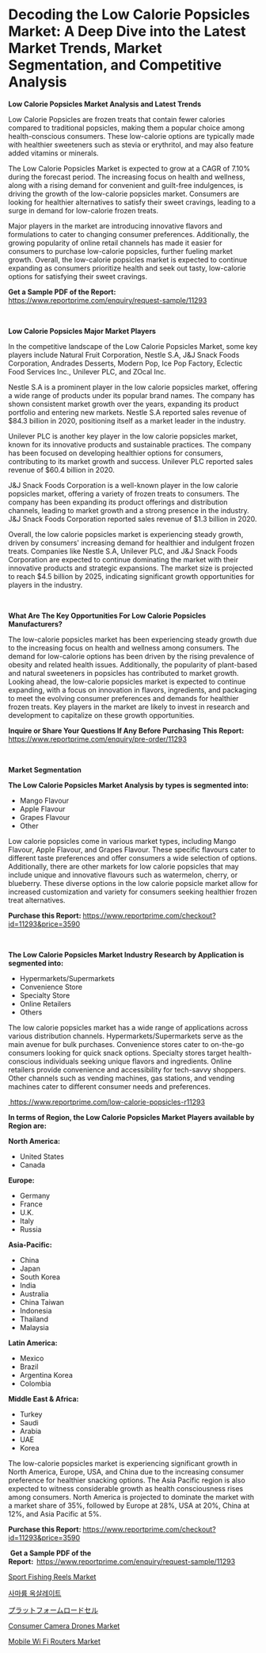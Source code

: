 <p><h1>Decoding the Low Calorie Popsicles Market: A Deep Dive into the Latest Market Trends, Market Segmentation, and Competitive Analysis</h1></p><p><strong>Low Calorie Popsicles Market Analysis and Latest Trends</strong></p>
<p><p>Low Calorie Popsicles are frozen treats that contain fewer calories compared to traditional popsicles, making them a popular choice among health-conscious consumers. These low-calorie options are typically made with healthier sweeteners such as stevia or erythritol, and may also feature added vitamins or minerals.</p><p>The Low Calorie Popsicles Market is expected to grow at a CAGR of 7.10% during the forecast period. The increasing focus on health and wellness, along with a rising demand for convenient and guilt-free indulgences, is driving the growth of the low-calorie popsicles market. Consumers are looking for healthier alternatives to satisfy their sweet cravings, leading to a surge in demand for low-calorie frozen treats.</p><p>Major players in the market are introducing innovative flavors and formulations to cater to changing consumer preferences. Additionally, the growing popularity of online retail channels has made it easier for consumers to purchase low-calorie popsicles, further fueling market growth. Overall, the low-calorie popsicles market is expected to continue expanding as consumers prioritize health and seek out tasty, low-calorie options for satisfying their sweet cravings.</p></p>
<p><strong>Get a Sample PDF of the Report:&nbsp;</strong> <a href="https://www.reportprime.com/enquiry/request-sample/11293">https://www.reportprime.com/enquiry/request-sample/11293</a></p>
<p>&nbsp;</p>
<p><strong>Low Calorie Popsicles Major Market Players</strong></p>
<p><p>In the competitive landscape of the Low Calorie Popsicles Market, some key players include Natural Fruit Corporation, Nestle S.A, J&J Snack Foods Corporation, Andrades Desserts, Modern Pop, Ice Pop Factory, Eclectic Food Services Inc., Unilever PLC, and ZOcal Inc.</p><p>Nestle S.A is a prominent player in the low calorie popsicles market, offering a wide range of products under its popular brand names. The company has shown consistent market growth over the years, expanding its product portfolio and entering new markets. Nestle S.A reported sales revenue of $84.3 billion in 2020, positioning itself as a market leader in the industry.</p><p>Unilever PLC is another key player in the low calorie popsicles market, known for its innovative products and sustainable practices. The company has been focused on developing healthier options for consumers, contributing to its market growth and success. Unilever PLC reported sales revenue of $60.4 billion in 2020.</p><p>J&J Snack Foods Corporation is a well-known player in the low calorie popsicles market, offering a variety of frozen treats to consumers. The company has been expanding its product offerings and distribution channels, leading to market growth and a strong presence in the industry. J&J Snack Foods Corporation reported sales revenue of $1.3 billion in 2020.</p><p>Overall, the low calorie popsicles market is experiencing steady growth, driven by consumers' increasing demand for healthier and indulgent frozen treats. Companies like Nestle S.A, Unilever PLC, and J&J Snack Foods Corporation are expected to continue dominating the market with their innovative products and strategic expansions. The market size is projected to reach $4.5 billion by 2025, indicating significant growth opportunities for players in the industry.</p></p>
<p>&nbsp;</p>
<p><strong>What Are The Key Opportunities For Low Calorie Popsicles Manufacturers?</strong></p>
<p><p>The low-calorie popsicles market has been experiencing steady growth due to the increasing focus on health and wellness among consumers. The demand for low-calorie options has been driven by the rising prevalence of obesity and related health issues. Additionally, the popularity of plant-based and natural sweeteners in popsicles has contributed to market growth. Looking ahead, the low-calorie popsicles market is expected to continue expanding, with a focus on innovation in flavors, ingredients, and packaging to meet the evolving consumer preferences and demands for healthier frozen treats. Key players in the market are likely to invest in research and development to capitalize on these growth opportunities.</p></p>
<p><strong>Inquire or Share Your Questions If Any Before Purchasing This Report:</strong> <a href="https://www.reportprime.com/enquiry/pre-order/11293">https://www.reportprime.com/enquiry/pre-order/11293</a></p>
<p>&nbsp;</p>
<p><strong>Market Segmentation</strong></p>
<p><strong>The Low Calorie Popsicles Market Analysis by types is segmented into:</strong></p>
<p><ul><li>Mango Flavour</li><li>Apple Flavour</li><li>Grapes Flavour</li><li>Other</li></ul></p>
<p><p>Low calorie popsicles come in various market types, including Mango Flavour, Apple Flavour, and Grapes Flavour. These specific flavours cater to different taste preferences and offer consumers a wide selection of options. Additionally, there are other markets for low calorie popsicles that may include unique and innovative flavours such as watermelon, cherry, or blueberry. These diverse options in the low calorie popsicle market allow for increased customization and variety for consumers seeking healthier frozen treat alternatives.</p></p>
<p><strong>Purchase this Report:&nbsp;</strong><a href="https://www.reportprime.com/checkout?id=11293&price=3590">https://www.reportprime.com/checkout?id=11293&price=3590</a></p>
<p>&nbsp;</p>
<p><strong>The Low Calorie Popsicles Market Industry Research by Application is segmented into:</strong></p>
<p><ul><li>Hypermarkets/Supermarkets</li><li>Convenience Store</li><li>Specialty Store</li><li>Online Retailers</li><li>Others</li></ul></p>
<p><p>The low calorie popsicles market has a wide range of applications across various distribution channels. Hypermarkets/Supermarkets serve as the main avenue for bulk purchases. Convenience stores cater to on-the-go consumers looking for quick snack options. Specialty stores target health-conscious individuals seeking unique flavors and ingredients. Online retailers provide convenience and accessibility for tech-savvy shoppers. Other channels such as vending machines, gas stations, and vending machines cater to different consumer needs and preferences.</p></p>
<p><a href="https://www.reportprime.com/low-calorie-popsicles-r11293">&nbsp;https://www.reportprime.com/low-calorie-popsicles-r11293</a></p>
<p><strong>In terms of Region, the Low Calorie Popsicles Market Players available by Region are:</strong></p>
<p>
    <p> <strong> North America: </strong>
        <ul>
            <li>United States</li>
            <li>Canada</li>
        </ul>
        </p> 
    <p> <strong> Europe: </strong>
        <ul>
            <li>Germany</li>
            <li>France</li>
            <li>U.K.</li>
            <li>Italy</li>
            <li>Russia</li>
        </ul>
        </p> 
    <p> <strong> Asia-Pacific: </strong>
        <ul>
            <li>China</li>
            <li>Japan</li>
            <li>South Korea</li>
            <li>India</li>
            <li>Australia</li>
            <li>China Taiwan</li>
            <li>Indonesia</li>
            <li>Thailand</li>
            <li>Malaysia</li>
        </ul>
        </p> 
    <p> <strong> Latin America: </strong>
        <ul>
            <li>Mexico</li>
            <li>Brazil</li>
            <li>Argentina Korea</li>
            <li>Colombia</li>
        </ul>
        </p> 
    <p> <strong> Middle East & Africa: </strong>
        <ul>
            <li>Turkey</li>
            <li>Saudi</li>
            <li>Arabia</li>
            <li>UAE</li>
            <li>Korea</li>
        </ul>
    </p>
    </p>
<p><p>The low-calorie popsicles market is experiencing significant growth in North America, Europe, USA, and China due to the increasing consumer preference for healthier snacking options. The Asia Pacific region is also expected to witness considerable growth as health consciousness rises among consumers. North America is projected to dominate the market with a market share of 35%, followed by Europe at 28%, USA at 20%, China at 12%, and Asia Pacific at 5%.</p></p>
<p><strong>Purchase this Report: </strong><a href="https://www.reportprime.com/checkout?id=11293&price=3590">https://www.reportprime.com/checkout?id=11293&price=3590</a></p>
<p>&nbsp;<strong>Get a Sample PDF of the Report:&nbsp;&nbsp;</strong><a href="https://www.reportprime.com/enquiry/request-sample/11293">https://www.reportprime.com/enquiry/request-sample/11293</a></p>
<p><strong></strong></p>
<p><p><a href="https://www.linkedin.com/pulse/sport-fishing-reels-market-trends-analysis-forecasted-period-ui6sc?trackingId=m%2BZScLGt5bTqVPLSUYOJ0g%3D%3D">Sport Fishing Reels Market</a></p><p><a href="https://medium.com/@earnesteidenreichja/%EC%82%AC%EB%A7%88%EB%A5%A8-%EC%98%A5%EC%82%B4%EC%82%B0-%EC%8B%9C%EC%9E%A5-%EA%B7%9C%EB%AA%A8-%EB%B0%8F-%EC%8B%9C%EC%9E%A5-%EB%8F%99%ED%96%A5-%EC%A0%84%EB%B0%98%EC%A0%81%EC%9D%B8-%EC%82%B0%EC%97%85-%EA%B0%9C%EC%9A%94-2024%EB%85%84%EB%B6%80%ED%84%B0-2031%EB%85%84%EA%B9%8C%EC%A7%80-4174eb65315a">사마륨 옥살레이트</a></p><p><a href="https://medium.com/@jasoniller59/%E3%83%97%E3%83%A9%E3%83%83%E3%83%88%E3%83%95%E3%82%A9%E3%83%BC%E3%83%A0%E3%83%AD%E3%83%BC%E3%83%89%E3%82%BB%E3%83%AB%E5%B8%82%E5%A0%B4-2031%E5%B9%B4%E3%81%BE%E3%81%A7%E3%81%AE%E3%83%88%E3%83%AC%E3%83%B3%E3%83%89-%E4%BA%88%E6%B8%AC-%E7%AB%B6%E4%BA%89%E5%88%86%E6%9E%90-690607912d18">プラットフォームロードセル</a></p><p><a href="https://www.linkedin.com/pulse/consumer-camera-drones-market-size-trends-complete-industry-47qic?trackingId=nRX57WTqsLdVXm2SIpSplA%3D%3D">Consumer Camera Drones Market</a></p><p><a href="https://github.com/Alonsoolds3wq1d81czn8rbol/Market-Research-Report-List-2/blob/main/mobile-wi-fi-routers-market.md">Mobile Wi Fi Routers Market</a></p></p>